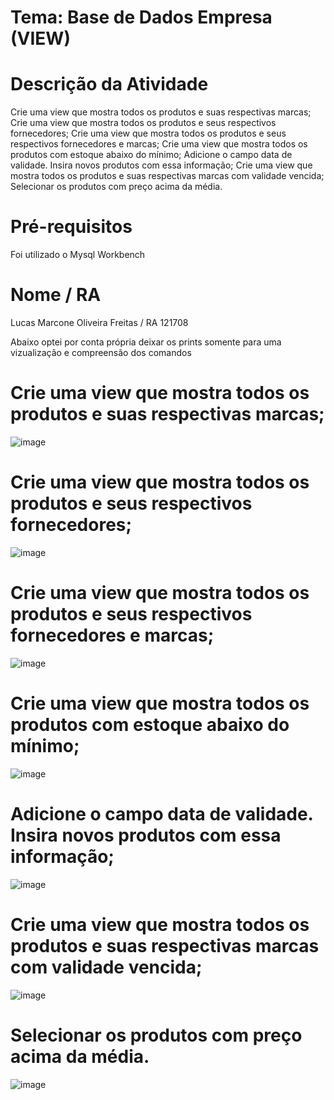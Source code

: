 # Tema: Base de Dados Empresa (VIEW)

# Descrição da Atividade

Crie uma view que mostra todos os produtos e suas respectivas marcas;
Crie uma view que mostra todos os produtos e seus respectivos fornecedores;
Crie uma view que mostra todos os produtos e seus respectivos fornecedores e marcas;
Crie uma view que mostra todos os produtos com estoque abaixo do mínimo;
Adicione o campo data de validade. Insira novos produtos com essa informação;
Crie uma view que mostra todos os produtos e suas respectivas marcas com validade vencida;
Selecionar os produtos com preço acima da média.


# Pré-requisitos
Foi utilizado o Mysql Workbench
# Nome / RA
Lucas Marcone Oliveira Freitas / RA 121708

Abaixo optei por conta própria deixar os prints somente para uma vizualização e compreensão dos comandos


# Crie uma view que mostra todos os produtos e suas respectivas marcas;
![image](https://github.com/Lumarcone/Tema--Base-de-Dados-Empresa--VIEW-/assets/137897667/023ba555-700e-4f54-ba3e-2264a5e82bff)


# Crie uma view que mostra todos os produtos e seus respectivos fornecedores;
![image](https://github.com/Lumarcone/Tema--Base-de-Dados-Empresa--VIEW-/assets/137897667/835fe532-183a-469d-9c27-596759795e86)


# Crie uma view que mostra todos os produtos e seus respectivos fornecedores e marcas;
![image](https://github.com/Lumarcone/Tema--Base-de-Dados-Empresa--VIEW-/assets/137897667/044e1a68-51e4-41e0-ae18-d5e81b189a13)


# Crie uma view que mostra todos os produtos com estoque abaixo do mínimo;
![image](https://github.com/Lumarcone/Tema--Base-de-Dados-Empresa--VIEW-/assets/137897667/9862efd2-f832-4e49-b041-56279ae9660e)

# Adicione o campo data de validade. Insira novos produtos com essa informação;
![image](https://github.com/Lumarcone/Tema--Base-de-Dados-Empresa--VIEW-/assets/137897667/3fa193d3-3cac-4699-ba10-46bf0e647ac4)


# Crie uma view que mostra todos os produtos e suas respectivas marcas com validade vencida;
![image](https://github.com/Lumarcone/Tema--Base-de-Dados-Empresa--VIEW-/assets/137897667/7dfa21c4-2843-4fd9-9620-0bdd8554ee37)


# Selecionar os produtos com preço acima da média.
![image](https://github.com/Lumarcone/Tema--Base-de-Dados-Empresa--VIEW-/assets/137897667/77b5e01f-2adb-47b0-85b6-9ca93506db21)






